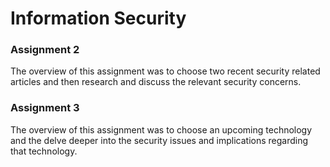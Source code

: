 # Information Security

### Assignment 2

The overview of this assignment was to choose two recent security related articles and then research and discuss the relevant security concerns.

### Assignment 3

The overview of this assignment was to choose an upcoming technology and the delve deeper into the security issues and implications regarding that technology. 